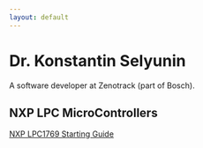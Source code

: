 ```yaml
---
layout: default
---
```


# Dr. Konstantin Selyunin

A software developer at Zenotrack (part of Bosch).


## NXP LPC MicroControllers

[NXP LPC1769 Starting Guide](./nxp_lpc1769_starting_guide.md)


